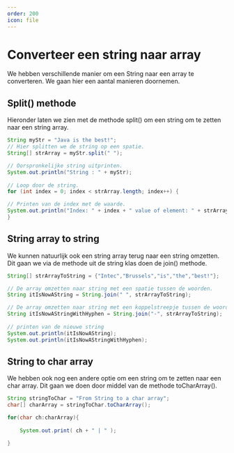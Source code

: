 ```yaml
---
order: 200
icon: file
---
```

# Converteer een string naar array

We hebben verschillende manier om een String naar een array te converteren. We gaan hier een aantal manieren doornemen.

## Split() methode

Hieronder laten we zien met de methode split() om een string om te zetten naar een string array.

```java
String myStr = "Java is the best!";
// Hier splitten we de string op een spatie.
String[] strArray = myStr.split(" ");

// Oorspronkelijke string uitprinten.
System.out.println("String : " + myStr);
 
// Loop door de string.
for (int index = 0; index < strArray.length; index++) {

// Printen van de index met de waarde.
System.out.println("Index: " + index + " value of element: " + strArray[index]);        
}
```

## String array to string

We kunnen natuurlijk ook een string array terug naar een string omzetten. Dit gaan we via de methode uit de string klas doen de join() methode.

```java
String[] strArrayToString = {"Intec","Brussels","is","the","best!"};

// De array omzetten naar string met een spatie tussen de woorden.
String itIsNowAString = String.join(" ", strArrayToString);  

// De array omzetten naar string met een koppelstreepje tussen de woorden.
String itIsNowAStringWithHyphen = String.join("-", strArrayToString);
 
// printen van de nieuwe string
System.out.println(itIsNowAString);
System.out.println(itIsNowAStringWithHyphen);
```

<div style='page-break-after: always;'></div>

## String to char array

We hebben ook nog een andere optie om een string om te zetten naar een char array. Dit gaan we doen door middel van de methode toCharArray().

```java
String stringToChar = "From String to a char array";
char[] charArray = stringToChar.toCharArray();

for(char ch:charArray){
    
    System.out.print( ch + " | " );

}
```
